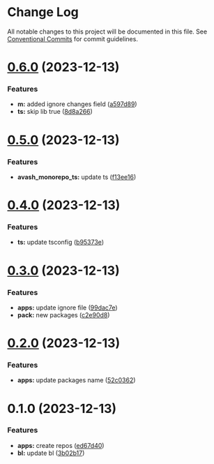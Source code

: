 # Change Log

All notable changes to this project will be documented in this file.
See [Conventional Commits](https://conventionalcommits.org) for commit guidelines.

# [0.6.0](https://github.com/dron5901/monorepo/compare/v0.5.0...v0.6.0) (2023-12-13)

### Features

* **m:** added ignore changes field ([a597d89](https://github.com/dron5901/monorepo/commit/a597d899e53865e30c4cb3e4ee323ee74a55db13))
* **ts:** skip lib true ([8d8a266](https://github.com/dron5901/monorepo/commit/8d8a2669cddb5abf7006edeea7578873eba6ae0d))

# [0.5.0](https://github.com/dron5901/monorepo/compare/v0.4.0...v0.5.0) (2023-12-13)

### Features

* **avash_monorepo_ts:** update ts ([f13ee16](https://github.com/dron5901/monorepo/commit/f13ee1617af32ae4627dd95bf6f702135e20be81))

# [0.4.0](https://github.com/dron5901/monorepo/compare/v0.3.0...v0.4.0) (2023-12-13)

### Features

* **ts:** update tsconfig ([b95373e](https://github.com/dron5901/monorepo/commit/b95373e83c0a1b5ec071d51147114ab43ec69fdf))

# [0.3.0](https://github.com/dron5901/monorepo/compare/v0.2.0...v0.3.0) (2023-12-13)

### Features

* **apps:** update ignore file ([99dac7e](https://github.com/dron5901/monorepo/commit/99dac7ef85dda1775206dcfd2571c31f4ddbcf61))
* **pack:** new packages ([c2e90d8](https://github.com/dron5901/monorepo/commit/c2e90d8a93ec9b3d0b947daf6130edde52b8d761))

# [0.2.0](https://github.com/dron5901/monorepo/compare/v0.1.0...v0.2.0) (2023-12-13)

### Features

* **apps:** update packages name ([52c0362](https://github.com/dron5901/monorepo/commit/52c03626240b90dd3ea384608245fa5aed17dd7f))

# 0.1.0 (2023-12-13)

### Features

* **apps:** create repos ([ed67d40](https://github.com/dron5901/monorepo/commit/ed67d40cd148ddf40c249194bdbc5d9f5c8a364e))
* **bl:** update bl ([3b02b17](https://github.com/dron5901/monorepo/commit/3b02b1787adca74db134c26de260a0871e0b2ee1))
